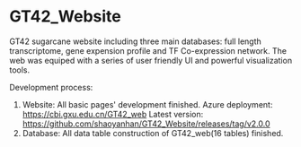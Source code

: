 # GT42_Website
GT42 sugarcane website including three main databases: full length transcriptome, gene expension profile and TF Co-expression network.
The web was equiped with a series of user friendly UI and powerful visualization tools.

Development process:
1. Website: All basic pages' development finished.
    Azure deployment: https://cbi.gxu.edu.cn/GT42_web 
    Latest version: https://github.com/shaoyanhan/GT42_Website/releases/tag/v2.0.0
2. Database: All data table construction of GT42_web(16 tables) finished.  
